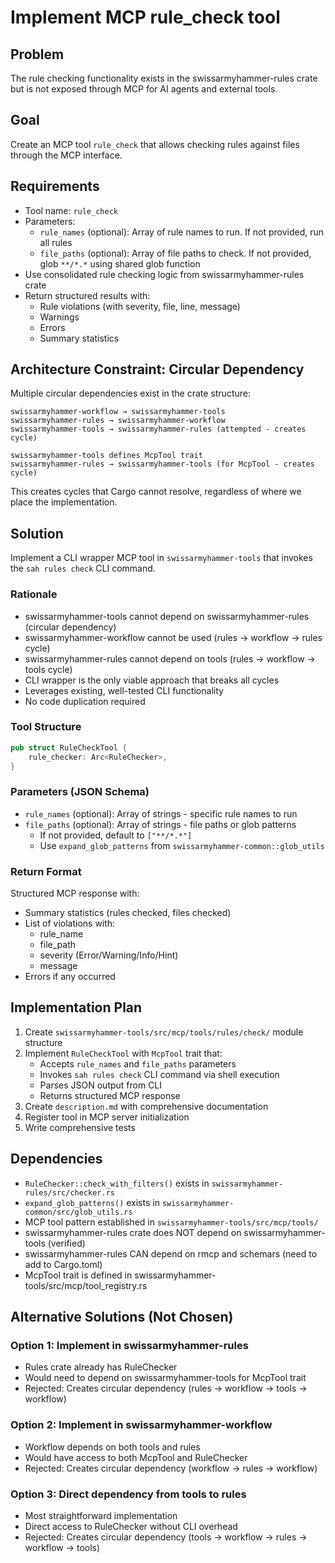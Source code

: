 # Implement MCP rule_check tool

## Problem
The rule checking functionality exists in the swissarmyhammer-rules crate but is not exposed through MCP for AI agents and external tools.

## Goal
Create an MCP tool `rule_check` that allows checking rules against files through the MCP interface.

## Requirements
- Tool name: `rule_check`
- Parameters:
  - `rule_names` (optional): Array of rule names to run. If not provided, run all rules
  - `file_paths` (optional): Array of file paths to check. If not provided, glob `**/*.*` using shared glob function
- Use consolidated rule checking logic from swissarmyhammer-rules crate
- Return structured results with:
  - Rule violations (with severity, file, line, message)
  - Warnings
  - Errors
  - Summary statistics

## Architecture Constraint: Circular Dependency

Multiple circular dependencies exist in the crate structure:

```
swissarmyhammer-workflow → swissarmyhammer-tools
swissarmyhammer-rules → swissarmyhammer-workflow
swissarmyhammer-tools → swissarmyhammer-rules (attempted - creates cycle)

swissarmyhammer-tools defines McpTool trait
swissarmyhammer-rules → swissarmyhammer-tools (for McpTool - creates cycle)
```

This creates cycles that Cargo cannot resolve, regardless of where we place the implementation.

## Solution

Implement a CLI wrapper MCP tool in `swissarmyhammer-tools` that invokes the `sah rules check` CLI command.

### Rationale
- swissarmyhammer-tools cannot depend on swissarmyhammer-rules (circular dependency)
- swissarmyhammer-workflow cannot be used (rules → workflow → rules cycle)
- swissarmyhammer-rules cannot depend on tools (rules → workflow → tools cycle)
- CLI wrapper is the only viable approach that breaks all cycles
- Leverages existing, well-tested CLI functionality
- No code duplication required

### Tool Structure
```rust
pub struct RuleCheckTool {
    rule_checker: Arc<RuleChecker>,
}
```

### Parameters (JSON Schema)
- `rule_names` (optional): Array of strings - specific rule names to run
- `file_paths` (optional): Array of strings - file paths or glob patterns
  - If not provided, default to `["**/*.*"]`
  - Use `expand_glob_patterns` from `swissarmyhammer-common::glob_utils`

### Return Format
Structured MCP response with:
- Summary statistics (rules checked, files checked)
- List of violations with:
  - rule_name
  - file_path
  - severity (Error/Warning/Info/Hint)
  - message
- Errors if any occurred

## Implementation Plan

1. Create `swissarmyhammer-tools/src/mcp/tools/rules/check/` module structure
2. Implement `RuleCheckTool` with `McpTool` trait that:
   - Accepts `rule_names` and `file_paths` parameters
   - Invokes `sah rules check` CLI command via shell execution
   - Parses JSON output from CLI
   - Returns structured MCP response
3. Create `description.md` with comprehensive documentation
4. Register tool in MCP server initialization
5. Write comprehensive tests

## Dependencies
- `RuleChecker::check_with_filters()` exists in `swissarmyhammer-rules/src/checker.rs`
- `expand_glob_patterns()` exists in `swissarmyhammer-common/src/glob_utils.rs`
- MCP tool pattern established in `swissarmyhammer-tools/src/mcp/tools/`
- swissarmyhammer-rules crate does NOT depend on swissarmyhammer-tools (verified)
- swissarmyhammer-rules CAN depend on rmcp and schemars (need to add to Cargo.toml)
- McpTool trait is defined in swissarmyhammer-tools/src/mcp/tool_registry.rs

## Alternative Solutions (Not Chosen)

### Option 1: Implement in swissarmyhammer-rules
- Rules crate already has RuleChecker
- Would need to depend on swissarmyhammer-tools for McpTool trait
- Rejected: Creates circular dependency (rules → workflow → tools → workflow)

### Option 2: Implement in swissarmyhammer-workflow
- Workflow depends on both tools and rules
- Would have access to both McpTool and RuleChecker
- Rejected: Creates circular dependency (workflow → rules → workflow)

### Option 3: Direct dependency from tools to rules
- Most straightforward implementation
- Direct access to RuleChecker without CLI overhead
- Rejected: Creates circular dependency (tools → workflow → rules → workflow → tools)
